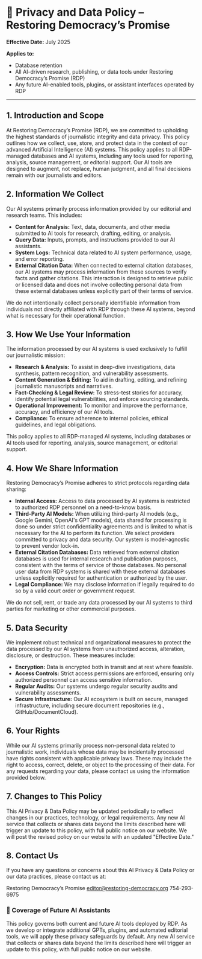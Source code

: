 # 📄 Privacy and Data Policy – Restoring Democracy’s Promise

**Effective Date:** July 2025

**Applies to:**

* Database retention
* All AI-driven research, publishing, or data tools under Restoring Democracy’s Promise (RDP)
* Any future AI-enabled tools, plugins, or assistant interfaces operated by RDP

---

## 1. Introduction and Scope

At Restoring Democracy’s Promise (RDP), we are committed to upholding the highest standards of journalistic integrity and data privacy. This policy outlines how we collect, use, store, and protect data in the context of our advanced Artificial Intelligence (AI) systems. This policy applies to all RDP-managed databases and AI systems, including any tools used for reporting, analysis, source management, or editorial support. Our AI tools are designed to augment, not replace, human judgment, and all final decisions remain with our journalists and editors.

## 2. Information We Collect

Our AI systems primarily process information provided by our editorial and research teams. This includes:

* **Content for Analysis:** Text, data, documents, and other media submitted to AI tools for research, drafting, editing, or analysis.
* **Query Data:** Inputs, prompts, and instructions provided to our AI assistants.
* **System Logs:** Technical data related to AI system performance, usage, and error reporting.
* **External Citation Data:** When connected to external citation databases, our AI systems may process information from these sources to verify facts and gather citations. This interaction is designed to retrieve public or licensed data and does not involve collecting personal data from these external databases unless explicitly part of their terms of service.

We do not intentionally collect personally identifiable information from individuals not directly affiliated with RDP through these AI systems, beyond what is necessary for their operational function.

## 3. How We Use Your Information

The information processed by our AI systems is used exclusively to fulfill our journalistic mission:

* **Research & Analysis:** To assist in deep-dive investigations, data synthesis, pattern recognition, and vulnerability assessments.
* **Content Generation & Editing:** To aid in drafting, editing, and refining journalistic manuscripts and narratives.
* **Fact-Checking & Legal Review:** To stress-test stories for accuracy, identify potential legal vulnerabilities, and enforce sourcing standards.
* **Operational Improvement:** To monitor and improve the performance, accuracy, and efficiency of our AI tools.
* **Compliance:** To ensure adherence to internal policies, ethical guidelines, and legal obligations.

This policy applies to all RDP-managed AI systems, including databases or AI tools used for reporting, analysis, source management, or editorial support.

## 4. How We Share Information

Restoring Democracy’s Promise adheres to strict protocols regarding data sharing:

* **Internal Access:** Access to data processed by AI systems is restricted to authorized RDP personnel on a need-to-know basis.
* **Third-Party AI Models:** When utilizing third-party AI models (e.g., Google Gemini, OpenAI's GPT models), data shared for processing is done so under strict confidentiality agreements and is limited to what is necessary for the AI to perform its function. We select providers committed to privacy and data security. Our system is model-agnostic to prevent vendor lock-in.
* **External Citation Databases:** Data retrieved from external citation databases is used for internal research and publication purposes, consistent with the terms of service of those databases. No personal user data from RDP systems is shared with these external databases unless explicitly required for authentication or authorized by the user.
* **Legal Compliance:** We may disclose information if legally required to do so by a valid court order or government request.

We do not sell, rent, or trade any data processed by our AI systems to third parties for marketing or other commercial purposes.

## 5. Data Security

We implement robust technical and organizational measures to protect the data processed by our AI systems from unauthorized access, alteration, disclosure, or destruction. These measures include:

* **Encryption:** Data is encrypted both in transit and at rest where feasible.
* **Access Controls:** Strict access permissions are enforced, ensuring only authorized personnel can access sensitive information.
* **Regular Audits:** Our systems undergo regular security audits and vulnerability assessments.
* **Secure Infrastructure:** Our AI ecosystem is built on secure, managed infrastructure, including secure document repositories (e.g., GitHub/DocumentCloud).

## 6. Your Rights

While our AI systems primarily process non-personal data related to journalistic work, individuals whose data may be incidentally processed have rights consistent with applicable privacy laws. These may include the right to access, correct, delete, or object to the processing of their data. For any requests regarding your data, please contact us using the information provided below.

## 7. Changes to This Policy

This AI Privacy & Data Policy may be updated periodically to reflect changes in our practices, technology, or legal requirements. Any new AI service that collects or shares data beyond the limits described here will trigger an update to this policy, with full public notice on our website. We will post the revised policy on our website with an updated "Effective Date."

## 8. Contact Us

If you have any questions or concerns about this AI Privacy & Data Policy or our data practices, please contact us at:

Restoring Democracy’s Promise
editor@restoring-democracy.org
754-293-6975

### 🔐 Coverage of Future AI Assistants

This policy governs both current and future AI tools deployed by RDP. As we develop or integrate additional GPTs, plugins, and automated editorial tools, we will apply these privacy safeguards by default. Any new AI service that collects or shares data beyond the limits described here will trigger an update to this policy, with full public notice on our website.

